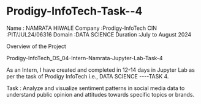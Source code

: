 # Prodigy-InfoTech-Task--4

Name : NAMRATA HIWALE Company :Prodigy-InfoTech CIN :PIT/JUL24/06316 Domain :DATA SCIENCE Duration :July to August 2024

Overview of the Project

Prodigy-InfoTech_DS_04-Intern-Namrata-Jupyter-Lab-Task-4

As an Intern, I have created and completed in 12-14 days in Jupyter Lab as per the task of Prodigy InfoTech i.e., DATA SCIENCE ----TASK 4.

Task : Analyze and visualize sentiment patterns in social media data to understand public opinion and attitudes towards specific topics or brands.
